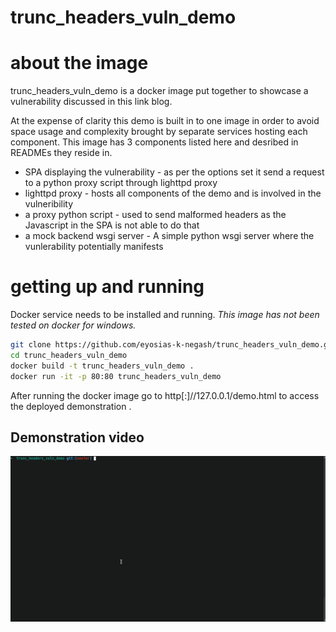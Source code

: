 # trunc_headers_vuln_demo

# about the image
trunc_headers_vuln_demo is a docker image put together to showcase a vulnerability discussed in this link blog.

At the expense of clarity this demo is built in to one image in order to avoid space usage and complexity brought by separate services hosting each component. This image has 3 components listed here and desribed in READMEs they reside in.

- SPA displaying the vulnerability - as per the options set it send a request to a python proxy script through lighttpd proxy
- lighttpd proxy - hosts all components of the demo and is involved in the vulneribility
- a proxy python script - used to send malformed headers as the Javascript in the SPA is not able to do that
- a mock backend wsgi server - A simple python wsgi server where the vunlerability potentially manifests

# getting up and running

Docker service needs to be installed and running.
*This image has not been tested on docker for windows.*

```sh
git clone https://github.com/eyosias-k-negash/trunc_headers_vuln_demo.git
cd trunc_headers_vuln_demo
docker build -t trunc_headers_vuln_demo .
docker run -it -p 80:80 trunc_headers_vuln_demo
```
After running the docker image go to http[:]//127.0.0.1/demo.html to access the deployed demonstration .

## Demonstration video
![Getting up and running](https://github.com/eyosias-k-negash/trunc_headers_vuln_demo/raw/master/demo%202022-07-15%2003-14.gif)
